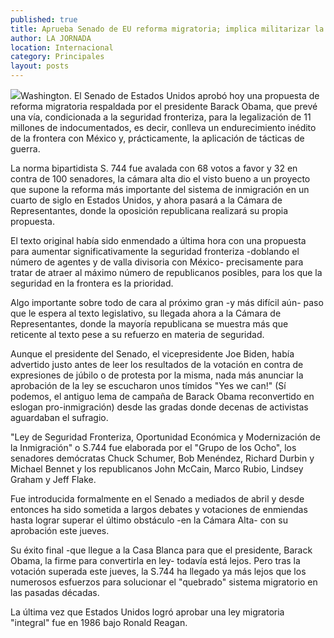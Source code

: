 ```yaml
---
published: true
title: Aprueba Senado de EU reforma migratoria; implica militarizar la frontera
author: LA JORNADA
location: Internacional
category: Principales
layout: posts
---
```


![](http://i.imgur.com/LmWwdUJm.jpg)Washington. El Senado de Estados Unidos aprobó hoy una propuesta de reforma migratoria respaldada por el presidente Barack Obama, que prevé una vía, condicionada a la seguridad fronteriza, para la legalización de 11 millones de indocumentados, es decir, conlleva  un endurecimiento inédito de la frontera con México y, prácticamente, la aplicación de tácticas de guerra.

La norma bipartidista S. 744 fue avalada con 68 votos a favor y 32 en contra de 100 senadores, la cámara alta dio el visto bueno a un proyecto que supone la reforma más importante del sistema de inmigración en un cuarto de siglo en Estados Unidos, y ahora pasará a la Cámara de Representantes, donde la oposición republicana realizará su propia propuesta.

El texto original había sido enmendado a última hora con una propuesta para aumentar significativamente la seguridad fronteriza -doblando el número de agentes y de valla divisoria con México- precisamente para tratar de atraer al máximo número de republicanos posibles, para los que la seguridad en la frontera es la prioridad.

Algo importante sobre todo de cara al próximo gran -y más difícil aún- paso que le espera al texto legislativo, su llegada ahora a la Cámara de Representantes, donde la mayoría republicana se muestra más que reticente al texto pese a su refuerzo en materia de seguridad.

Aunque el presidente del Senado, el vicepresidente Joe Biden, había advertido justo antes de leer los resultados de la votación en contra de expresiones de júbilo o de protesta por la misma, nada más anunciar la aprobación de la ley se escucharon unos tímidos "Yes we can!" (Sí podemos, el antiguo lema de campaña de Barack Obama reconvertido en eslogan pro-inmigración) desde las gradas donde decenas de activistas aguardaban el sufragio.

"Ley de Seguridad Fronteriza, Oportunidad Económica y Modernización de la Inmigración" o S.744 fue elaborada por el "Grupo de los Ocho", los senadores demócratas Chuck Schumer, Bob Menéndez, Richard Durbin y Michael Bennet y los republicanos John McCain, Marco Rubio, Lindsey Graham y Jeff Flake.

Fue introducida formalmente en el Senado a mediados de abril y desde entonces ha sido sometida a largos debates y votaciones de enmiendas hasta lograr superar el último obstáculo -en la Cámara Alta- con su aprobación este jueves.

Su éxito final -que llegue a la Casa Blanca para que el presidente, Barack Obama, la firme para convertirla en ley- todavía está lejos. Pero tras la votación superada este jueves, la S.744 ha llegado ya más lejos que los numerosos esfuerzos para solucionar el "quebrado" sistema migratorio en las pasadas décadas.

La última vez que Estados Unidos logró aprobar una ley migratoria "integral" fue en 1986 bajo Ronald Reagan.
